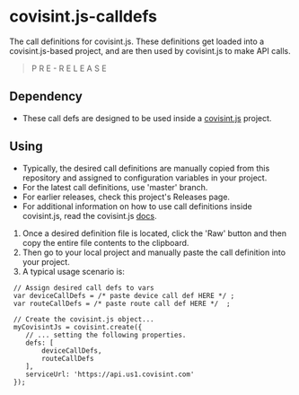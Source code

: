 # covisint.js-calldefs
The call definitions for covisint.js.  These definitions get loaded into a covisint.js-based project, and are then used by covisint.js to make API calls.

> P R E - R E L E A S E

## Dependency
+ These call defs are designed to be used inside a [covisint.js](http://covisintjsdocs.run.covisintrnd.com/) project.

## Using
+ Typically, the desired call definitions are manually copied from this repository and assigned to configuration variables in your project.
+ For the latest call definitions, use 'master' branch.
+ For earlier releases, check this project's Releases page.
+ For additional information on how to use call definitions inside covisint.js, read the covisint.js [docs](http://covisintjsdocs.run.covisintrnd.com/createinfo).

1. Once a desired definition file is located, click the 'Raw' button and then copy the entire file contents to the clipboard.
2. Then go to your local project and manually paste the call definition into your project.
3. A typical usage scenario is:
```
 // Assign desired call defs to vars
 var deviceCallDefs = /* paste device call def HERE */ ;
 var routeCallDefs = /* paste route call def HERE */  ;

 // Create the covisint.js object...
 myCovisintJs = covisint.create({
    // ... setting the following properties.
    defs: [
        deviceCallDefs,
        routeCallDefs
    ],
    serviceUrl: 'https://api.us1.covisint.com'
 });
```
